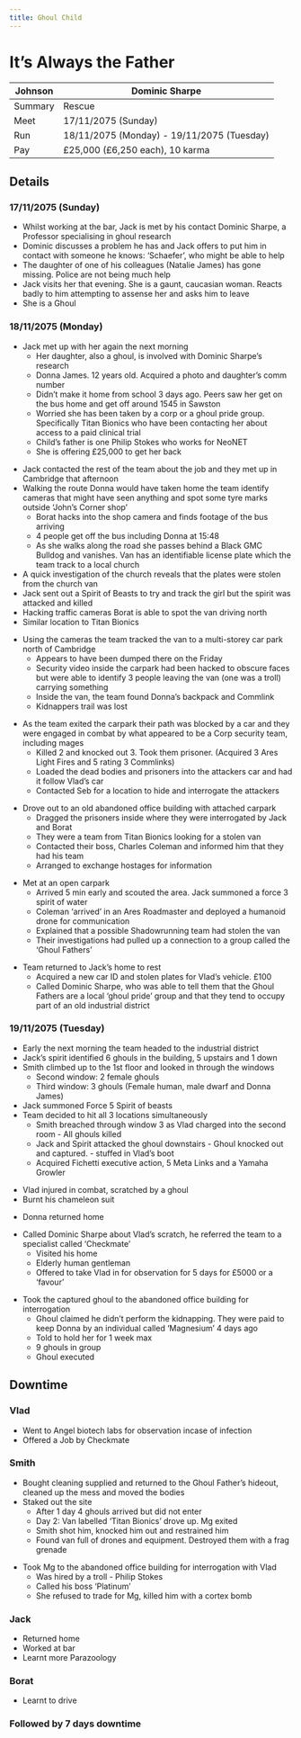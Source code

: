 ```yaml
---
title: Ghoul Child
---
```


# It’s Always the Father

| Johnson | Dominic Sharpe                             |
| ------- | ------------------------------------------ |
| Summary | Rescue                                     |
| Meet    | 17/11/2075 (Sunday)                        |
| Run     | 18/11/2075 (Monday) - 19/11/2075 (Tuesday) |
| Pay     | £25,000 (£6,250 each), 10 karma            |

## Details

### 17/11/2075 (Sunday)

- Whilst working at the bar, Jack is met by his contact Dominic Sharpe, a Professor specialising in ghoul research
- Dominic discusses a problem he has and Jack offers to put him in contact with someone he knows: ‘Schaefer’, who might be able to help
- The daughter of one of his colleagues (Natalie James) has gone missing. Police are not being much help
- Jack visits her that evening. She is a gaunt, caucasian woman. Reacts badly to him attempting to assense her and asks him to leave
- She is a Ghoul

### 18/11/2075 (Monday)

- Jack met up with her again the next morning
	- Her daughter, also a ghoul, is involved with Dominic Sharpe’s research
	- Donna James. 12 years old. Acquired a photo and daughter’s comm number
	- Didn’t make it home from school 3 days ago. Peers saw her get on the bus home and get off around 1545 in Sawston
	- Worried she has been taken by a corp or a ghoul pride group. Specifically Titan Bionics who have been contacting her about access to a paid clinical trial
	- Child’s father is one Philip Stokes who works for NeoNET
	- She is offering £25,000 to get her back

<!-- -->

- Jack contacted the rest of the team about the job and they met up in Cambridge that afternoon
- Walking the route Donna would have taken home the team identify cameras that might have seen anything and spot some tyre marks outside ‘John’s Corner shop’
	- Borat hacks into the shop camera and finds footage of the bus arriving
	- 4 people get off the bus including Donna at 15:48
	- As she walks along the road she passes behind a Black GMC Bulldog and vanishes. Van has an identifiable license plate which the team track to a local church
- A quick investigation of the church reveals that the plates were stolen from the church van
- Jack sent out a Spirit of Beasts to try and track the girl but the spirit was attacked and killed
- Hacking traffic cameras Borat is able to spot the van driving north
- Similar location to Titan Bionics

<!-- -->

- Using the cameras the team tracked the van to a multi-storey car park north of Cambridge
	- Appears to have been dumped there on the Friday
	- Security video inside the carpark had been hacked to obscure faces but were able to identify 3 people leaving the van (one was a troll) carrying something
	- Inside the van, the team found Donna’s backpack and Commlink
	- Kidnappers trail was lost

<!-- -->

- As the team exited the carpark their path was blocked by a car and they were engaged in combat by what appeared to be a Corp security team, including mages
	- Killed 2 and knocked out 3. Took them prisoner. (Acquired 3 Ares Light Fires and 5 rating 3 Commlinks)
	- Loaded the dead bodies and prisoners into the attackers car and had it follow Vlad’s car
	- Contacted Seb for a location to hide and interrogate the attackers

<!-- -->

- Drove out to an old abandoned office building with attached carpark
	- Dragged the prisoners inside where they were interrogated by Jack and Borat
	- They were a team from Titan Bionics looking for a stolen van
	- Contacted their boss, Charles Coleman and informed him that they had his team
	- Arranged to exchange hostages for information

<!-- -->

- Met at an open carpark
	- Arrived 5 min early and scouted the area. Jack summoned a force 3 spirit of water
	- Coleman ‘arrived’ in an Ares Roadmaster and deployed a humanoid drone for communication
	- Explained that a possible Shadowrunning team had stolen the van
	- Their investigations had pulled up a connection to a group called the ‘Ghoul Fathers’

<!-- -->

- Team returned to Jack’s home to rest
	- Acquired a new car ID and stolen plates for Vlad’s vehicle. £100
	- Called Dominic Sharpe, who was able to tell them that the Ghoul Fathers are a local ‘ghoul pride’ group and that they tend to occupy part of an old industrial district

### 19/11/2075 (Tuesday)

- Early the next morning the team headed to the industrial district
- Jack’s spirit identified 6 ghouls in the building, 5 upstairs and 1 down
- Smith climbed up to the 1st floor and looked in through the windows
	- Second window: 2 female ghouls
	- Third window: 3 ghouls (Female human, male dwarf and Donna James)
- Jack summoned Force 5 Spirit of beasts
- Team decided to hit all 3 locations simultaneously
	- Smith breached through window 3 as Vlad charged into the second room - All ghouls killed
	- Jack and Spirit attacked the ghoul downstairs - Ghoul knocked out and captured. - stuffed in Vlad’s boot
	- Acquired Fichetti executive action, 5 Meta Links and a Yamaha Growler

<!-- -->

- Vlad injured in combat, scratched by a ghoul
- Burnt his chameleon suit

<!-- -->

- Donna returned home

<!-- -->

- Called Dominic Sharpe about Vlad’s scratch, he referred the team to a specialist called ‘Checkmate’
	- Visited his home
	- Elderly human gentleman
	- Offered to take Vlad in for observation for 5 days for £5000 or a ‘favour’

<!-- -->

- Took the captured ghoul to the abandoned office building for interrogation
	- Ghoul claimed he didn’t perform the kidnapping. They were paid to keep Donna by an individual called ‘Magnesium’ 4 days ago
	- Told to hold her for 1 week max
	- 9 ghouls in group
	- Ghoul executed

## Downtime

### Vlad

- Went to Angel biotech labs for observation incase of infection
- Offered a Job by Checkmate

### Smith

- Bought cleaning supplied and returned to the Ghoul Father’s hideout, cleaned up the mess and moved the bodies
- Staked out the site
	- After 1 day 4 ghouls arrived  but did not enter
	- Day 2: Van labelled ‘Titan Bionics’ drove up. Mg exited
	- Smith shot him, knocked him out and restrained him
	- Found van full of drones and equipment. Destroyed them with a frag grenade

<!-- -->

- Took Mg to the abandoned office building for interrogation with Vlad
	- Was hired by a troll - Philip Stokes
	- Called his boss ‘Platinum’
	- She refused to trade for Mg, killed him with a cortex bomb

### Jack

- Returned home
- Worked at bar
- Learnt more Parazoology

### Borat

- Learnt to drive

### Followed by 7 days downtime
